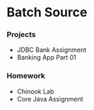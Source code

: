 # Batch Source
### Projects
* JDBC Bank Assignment
* Banking App Part 01
### Homework
* Chinook Lab
* Core Java Assignment
